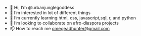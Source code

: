 - 👋 Hi, I’m @urbanjunglegoddess
- 👀 I’m interested in lot of different things
- 🌱 I’m currently learning html, css, javascript,sql, r, and python
- 💞️ I’m looking to collaborate on afro-diaspora projects
- 📫 How to reach me omegeadhunter@gmail.com

<!---
urbanjunglegoddess/urbanjunglegoddess is a ✨ special ✨ repository because its `README.md` (this file) appears on your GitHub profile.
You can click the Preview link to take a look at your changes.
--->
